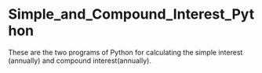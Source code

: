 # Simple_and_Compound_Interest_Python
These are the two programs of Python for calculating the simple interest (annually) and compound interest(annually).
